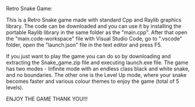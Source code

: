 Retro Snake Game:

This is a Retro Snake game made with standard Cpp and Raylib graphics library. The code can be downloaded and you can use it by installing the portable Raylib library in the same folder as the "main.cpp". After that open the "main.code-workspace" file with Visual Studio Code, go to ".vscode" folder, open the "launch.json" file in the text editor and press F5.

If you just want to play the game you can do so by downloading and extracting the Snake_game.zip file and executing launch.exe file. 
The game has two modes - Infinite mode with an endless class black and white snake, and no boundaries. The other one is the Level Up mode, where your snake becomes faster and various colour themes to enjoy the game (total of 5 levels).

ENJOY THE GAME
THANK YOU!!!